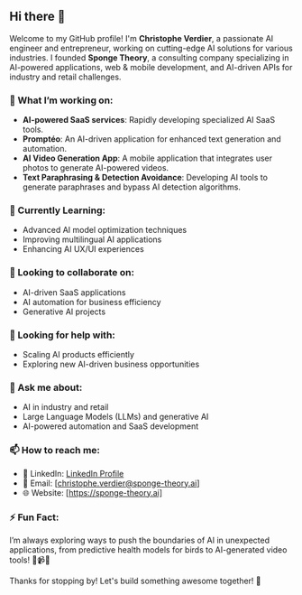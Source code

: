 ## Hi there 👋

Welcome to my GitHub profile! I'm **Christophe Verdier**, a passionate AI engineer and entrepreneur, working on cutting-edge AI solutions for various industries. I founded **Sponge Theory**, a consulting company specializing in AI-powered applications, web & mobile development, and AI-driven APIs for industry and retail challenges.

### 🚀 What I’m working on:
- **AI-powered SaaS services**: Rapidly developing specialized AI SaaS tools.
- **Promptéo**: An AI-driven application for enhanced text generation and automation.
- **AI Video Generation App**: A mobile application that integrates user photos to generate AI-powered videos.
- **Text Paraphrasing & Detection Avoidance**: Developing AI tools to generate paraphrases and bypass AI detection algorithms.

### 🌱 Currently Learning:
- Advanced AI model optimization techniques
- Improving multilingual AI applications
- Enhancing AI UX/UI experiences

### 👯 Looking to collaborate on:
- AI-driven SaaS applications
- AI automation for business efficiency
- Generative AI projects

### 🤔 Looking for help with:
- Scaling AI products efficiently
- Exploring new AI-driven business opportunities

### 💬 Ask me about:
- AI in industry and retail
- Large Language Models (LLMs) and generative AI
- AI-powered automation and SaaS development

### 📫 How to reach me:
- 💼 LinkedIn: [LinkedIn Profile](https://www.linkedin.com/in/cverdier/)
- 📧 Email: [christophe.verdier@sponge-theory.ai]
- 🌐 Website: [https://sponge-theory.ai]

### ⚡ Fun Fact:
I’m always exploring ways to push the boundaries of AI in unexpected applications, from predictive health models for birds to AI-generated video tools! 🦜📹✨

Thanks for stopping by! Let's build something awesome together! 🚀

